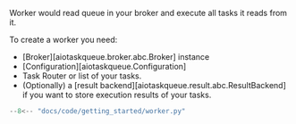 Worker would read queue in your broker and execute all tasks it reads from it.

To create a worker you need:

- [Broker][aiotaskqueue.broker.abc.Broker] instance
- [Configuration][aiotaskqueue.Configuration]
- Task Router or list of your tasks.
- (Optionally) a [result backend][aiotaskqueue.result.abc.ResultBackend] if you 
want to store execution results of your tasks.

```python
--8<-- "docs/code/getting_started/worker.py"
```
